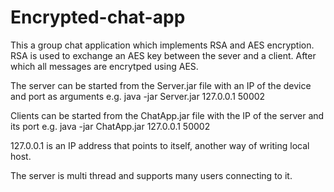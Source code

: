 # Encrypted-chat-app
This a group chat application which implements RSA and AES encryption. RSA is used to exchange an AES key between the sever and a client. After which all messages are encrytped using AES.

The server can be started from the Server.jar file with an IP of the device and port as arguments e.g. java -jar Server.jar 127.0.0.1 50002

Clients can be started from the ChatApp.jar file with the IP of the server and its port e.g. java -jar ChatApp.jar 127.0.0.1 50002

127.0.0.1 is an IP address that points to itself, another way of writing local host.

The server is multi thread and supports many users connecting to it.
